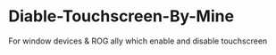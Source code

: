 # Diable-Touchscreen-By-Mine
For window devices &amp; ROG ally which enable and disable touchscreen
